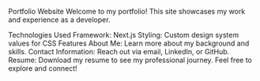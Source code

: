 Portfolio Website
Welcome to my portfolio! This site showcases my work and experience as a developer.

Technologies Used
Framework: Next.js
Styling: Custom design system values for CSS
Features
About Me: Learn more about my background and skills.
Contact Information: Reach out via email, LinkedIn, or GitHub.
Resume: Download my resume to see my professional journey.
Feel free to explore and connect!
